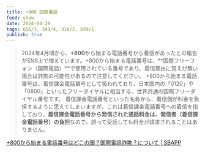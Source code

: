 ```yaml
---
title: +900 国際電話
feed: show
date: 2024-04-29
tags: 656/3, 343/4, 316/2, 659/1
publish: true
---
```

> 2024年4月頃から、**+800**から始まる電話番号から着信があったとの報告がSNS上で増えています。+800から始まる電話番号は、**国際フリーフォン（国際電話）**で使用されている番号であり、着信理由に覚えが無い場合は詐欺の可能性があるので注意してください。 
> +800から始まる電話番号は、着信課金電話番号として扱われており、日本国内の「0120」や「0800」といったフリーダイヤルに相当する、世界共通の国際フリーダイヤル番号です。
> 着信課金電話番号といった名称から、着信側が料金を負担するように思えてしまいますが、これは着信課金電話番号への着信を指しており、**着信課金電話番号から発信された通話料金は、発信者（着信課金電話番号）の負担**なので、誤って受話しても料金が請求されることはありません。

[+800から始まる電話番号はどこの国？国際電話詐欺？について  |  SBAPP](https://sbapp.net/appnews/iphone/security/800kokusaidenwa-155609)
